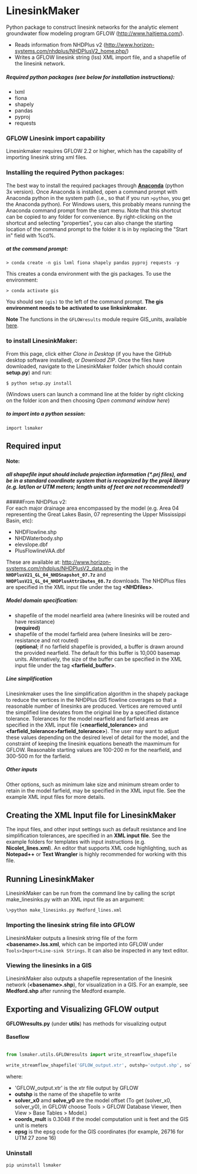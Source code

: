 # LinesinkMaker
Python package to construct linesink networks for the analytic element groundwater flow modeling
program GFLOW (<http://www.haitjema.com/>). 
  
* Reads information from NHDPlus v2 (<http://www.horizon-systems.com/nhdplus/NHDPlusV2_home.php/>)
* Writes a GFLOW linesink string (lss) XML import file, and a shapefile of the 
linesink network.

##### Required python packages (see below for installation instructions):  
* lxml
* fiona
* shapely
* pandas
* pyproj
* requests
  
### GFLOW Linesink import capability
Linesinkmaker requires GFLOW 2.2 or higher, which has the capability of importing linesink string xml files.

### Installing the required Python packages:
The best way to install the required packages through [**Anaconda**](https://www.anaconda.com/distribution/#download-section) (python 3x version). Once Anaconda is installed, open a command prompt with Anaconda python in the system path (i.e., so that if you run `>python`, you get the Anaconda python). For Windows users, this probably means running the Anaconda command prompt from the start menu. Note that this shortcut can be copied to any folder for convenience. By right-clicking on the shortcut and selecting "properties", you can also change the starting location of the command prompt to the folder it is in by replacing the "Start in" field with %cd%.
##### at the command prompt:

```
> conda create -n gis lxml fiona shapely pandas pyproj requests -y
```
This creates a conda environment with the gis packages. To use the environment:

```
> conda activate gis
```

You should see `(gis)` to the left of the command prompt. **The gis environment needs to be activated to use linksinkmaker.**

**Note** The functions in the `GFLOWresults` module require GIS_units, available [here](https://github.com/aleaf/GIS_utils).


### to install LinesinkMaker:  
From this page, click either *Clone in Desktop* (if you have the GitHub desktop software installed), or *Download ZIP*. Once the files have downloaded, navigate to the LinesinkMaker folder (which should contain **setup.py**) and run:  

```
$ python setup.py install
```  
(Windows users can launch a command line at the folder by right clicking on the folder icon and then choosing *Open command window here*)  


##### to import into a python session:
```
import lsmaker
```



## Required input  

#### Note: 
##### all shapefile input should include projection information (*.prj files), and be in a standard coordinate system that is recognized by the proj4 library (e.g. lat/lon or UTM meters; length units of feet are not recommended!)
#####From NHDPlus v2:  
For each major drainage area encompassed by the model (e.g. Area 04 representing the Great Lakes Basin, 07 representing the Upper Mississippi Basin, etc):  

* NHDFlowline.shp  
* NHDWaterbody.shp  
* elevslope.dbf  
* PlusFlowlineVAA.dbf

These are available at: <http://www.horizon-systems.com/nhdplus/NHDPlusV2_data.php>  in the **`NHDPlusV21_GL_04_NHDSnapshot_07.7z`** and **`NHDPlusV21_GL_04_NHDPlusAttributes_08.7z`** 
downloads. The NHDPlus files are specified in the XML input file under the tag **\<NHDfiles\>**.

##### Model domain specification:  
* shapefile of the model nearfield area (where linesinks will be routed and have resistance)  
   **(required)**
* shapefile of the model farfield area (where linesinks will be zero-resistance and not routed)  
 (**optional**; if no farfield shapefile is provided, a buffer is drawn around the provided nearfield. The default for this buffer is 10,000 basemap units. Alternatively, the size of the buffer can be specified in the XML input file under the tag **\<farfield_buffer\>**.


##### Line simplification
Linesinkmaker uses the line simplification algorithm in the shapely package to reduce the vertices in the NHDPlus GIS flowline coverages so that a reasonable number of linesinks are produced. Vertices are removed until the simplified line deviates from the original line by a specified distance tolerance. Tolerances for the model nearfield and farfield areas are specified in the XML input file (**\<nearfield_tolerance\>** and **\<farfield_tolerance\>farfield_tolerance>**). The user may want to adjust these values depending on the desired level of detail for the model, and the constraint of keeping the linesink equations beneath the maxmimum for GFLOW. Reasonable starting values are 100-200 m for the nearfield, and 300-500 m for the farfield.

##### Other inputs
Other options, such as minimum lake size and minimum stream order to retain in the model farfield, may be specified in the XML input file. See the example XML input files for more details.


## Creating the XML Input file for LinesinkMaker
The input files, and other input settings such as default resistance and line simplification tolerances, are specified in an **XML input file**. See the example folders for templates with input instructions (e.g. **Nicolet_lines.xml**). An editor that supports XML code highlighting, such as **Notepad++** or **Text Wrangler** is highly recommended for working with this file. 



## Running LinesinkMaker

LinesinkMaker can be run from the command line by calling the script make_linesinks.py with an XML input file as an argument:

```
\>python make_linesinks.py Medford_lines.xml
```


### Importing the linesink string file into GFLOW  
LinesinkMaker outputs a linesink string file of the form **\<basename>.lss.xml**, which can be imported into GFLOW under ```Tools>Import>Line-sink Strings```. It can also be inspected in any text editor.  
### Viewing the linesinks in a GIS
LinesinkMaker also outputs a shapefile representation of the linesink network (**\<basename>.shp**), for visualization in a GIS. For an example, see **Medford.shp** after running the Medford example.

## Exporting and Visualizing GFLOW output

**GFLOWresults.py** (under **utils**) has methods for visualizing output  
#### Baseflow  
  
  
```python

from lsmaker.utils.GFLOWresults import write_streamflow_shapefile

write_streamflow_shapefile('GFLOW_output.xtr', outshp='output.shp', solver_x0=0, solver_y0=0, coords_mult=0.3048, epsg=None)  
```
where:  

* 'GFLOW_output.xtr' is the xtr file output by GFLOW
* **outshp** is the name of the shapefile to write  
* **solver_x0** amd **solve_y0** are the model offset (To get (solver_x0, solver_y0), in GFLOW choose Tools > GFLOW Database Viewer, 
    then View > Base Tables > Model.)
* **coords_mult** is 0.3048 if the model computation unit is feet and the GIS unit is meters  
* **epsg** is the epsg code for the GIS coordinates (for example, 26716 for UTM 27 zone 16)

### Uninstall
```
pip uninstall lsmaker
```